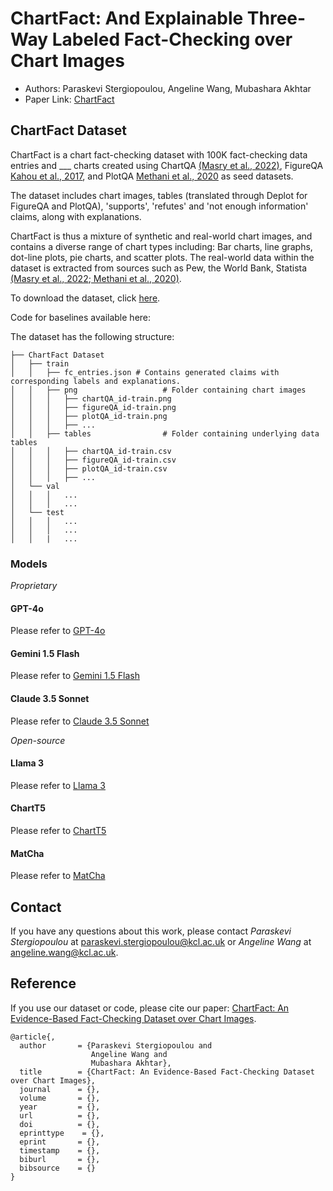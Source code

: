 # ChartFact: And Explainable Three-Way Labeled Fact-Checking over Chart Images
- Authors: Paraskevi Stergiopoulou, Angeline Wang, Mubashara Akhtar
- Paper Link: [ChartFact]()

## ChartFact Dataset
ChartFact is a chart fact-checking dataset with 100K fact-checking data entries and ___ charts created using ChartQA [(Masry et al., 2022)](https://arxiv.org/pdf/2203.10244), FigureQA [Kahou et al., 2017](https://arxiv.org/pdf/1710.07300), and PlotQA [Methani et al., 2020](https://arxiv.org/pdf/1909.00997) as seed datasets. 

The dataset includes chart images, tables (translated through Deplot for FigureQA and PlotQA), 'supports', 'refutes' and 'not enough information' claims, along with explanations. 

ChartFact is thus a mixture of synthetic and real-world chart images, and contains a diverse range of chart types including: Bar charts, line graphs, dot-line plots, pie charts, and scatter plots. The real-world data within the dataset is extracted from sources such as Pew, the World Bank, Statista [(Masry et al., 2022](https://arxiv.org/pdf/2203.10244);[ Methani et al., 2020)](https://arxiv.org/pdf/1909.00997).

To download the dataset, click [here](https://github.com/eviestergio/ChartFC).

Code for baselines available here: []()

The dataset has the following structure:
```
├── ChartFact Dataset                   
│   ├── train   
│   │   ├── fc_entries.json # Contains generated claims with corresponding labels and explanations.
│   │   ├── png                   # Folder containing chart images
│   │   │   ├── chartQA_id-train.png
│   │   │   ├── figureQA_id-train.png
│   │   │   ├── plotQA_id-train.png
│   │   │   ├── ...
│   │   ├── tables                # Folder containing underlying data tables
│   │   │   ├── chartQA_id-train.csv
│   │   │   ├── figureQA_id-train.csv
│   │   │   ├── plotQA_id-train.csv
│   │   │   ├── ...
│   └── val  
│   │   │   ...
│   │   │   ...
│   └── test  
│   │   │   ...
│   │   │   ...
│   │   |   ...
```

### Models
_Proprietary_
#### GPT-4o
Please refer to [GPT-4o]()

#### Gemini 1.5 Flash 
Please refer to [Gemini 1.5 Flash]()

#### Claude 3.5 Sonnet
Please refer to [Claude 3.5 Sonnet]()

_Open-source_
#### Llama 3
Please refer to [Llama 3]()

#### ChartT5
Please refer to [ChartT5]()

#### MatCha 
Please refer to [MatCha]()

## Contact 
If you have any questions about this work, please contact *Paraskevi Stergiopoulou* at [paraskevi.stergiopoulou@kcl.ac.uk](mailto:paraskevi.stergiopoulou@kcl.ac.uk) or *Angeline Wang* at [angeline.wang@kcl.ac.uk](mailto:angeline.wang@kcl.ac.uk).

## Reference 
If you use our dataset or code, please cite our paper: [ChartFact: An Evidence-Based Fact-Checking Dataset over Chart Images](). 
```
@article{,
  author       = {Paraskevi Stergiopoulou and
                  Angeline Wang and
                  Mubashara Akhtar},
  title        = {ChartFact: An Evidence-Based Fact-Checking Dataset over Chart Images},
  journal      = {},
  volume       = {},
  year         = {},
  url          = {},
  doi          = {},
  eprinttype    = {},
  eprint       = {},
  timestamp    = {},
  biburl       = {},
  bibsource    = {}
}
```